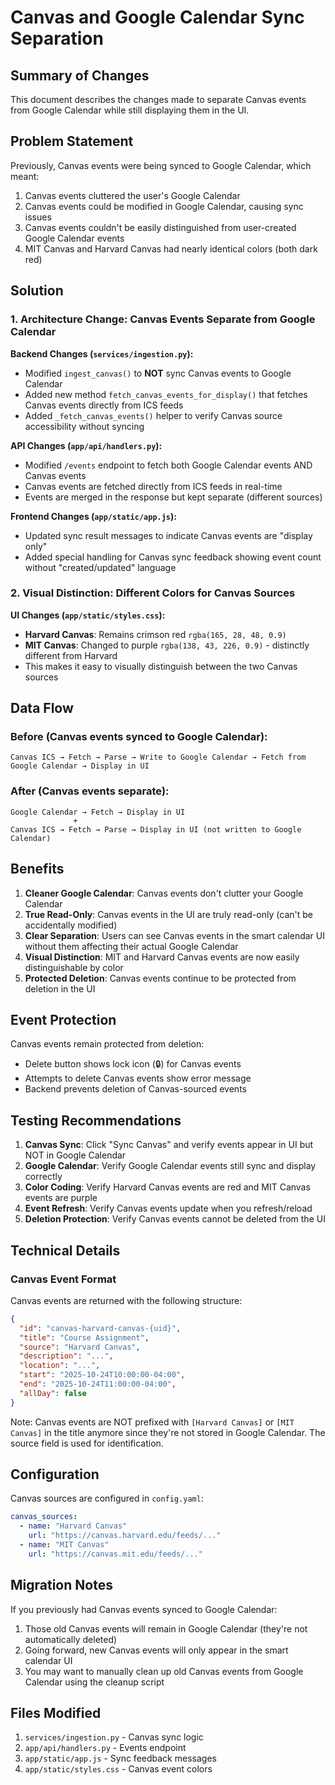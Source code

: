 # Canvas and Google Calendar Sync Separation

## Summary of Changes

This document describes the changes made to separate Canvas events from Google Calendar while still displaying them in the UI.

## Problem Statement

Previously, Canvas events were being synced to Google Calendar, which meant:
1. Canvas events cluttered the user's Google Calendar
2. Canvas events could be modified in Google Calendar, causing sync issues
3. Canvas events couldn't be easily distinguished from user-created Google Calendar events
4. MIT Canvas and Harvard Canvas had nearly identical colors (both dark red)

## Solution

### 1. Architecture Change: Canvas Events Separate from Google Calendar

**Backend Changes (`services/ingestion.py`):**
- Modified `ingest_canvas()` to **NOT** sync Canvas events to Google Calendar
- Added new method `fetch_canvas_events_for_display()` that fetches Canvas events directly from ICS feeds
- Added `_fetch_canvas_events()` helper to verify Canvas source accessibility without syncing

**API Changes (`app/api/handlers.py`):**
- Modified `/events` endpoint to fetch both Google Calendar events AND Canvas events
- Canvas events are fetched directly from ICS feeds in real-time
- Events are merged in the response but kept separate (different sources)

**Frontend Changes (`app/static/app.js`):**
- Updated sync result messages to indicate Canvas events are "display only"
- Added special handling for Canvas sync feedback showing event count without "created/updated" language

### 2. Visual Distinction: Different Colors for Canvas Sources

**UI Changes (`app/static/styles.css`):**
- **Harvard Canvas**: Remains crimson red `rgba(165, 28, 48, 0.9)`
- **MIT Canvas**: Changed to purple `rgba(138, 43, 226, 0.9)` - distinctly different from Harvard
- This makes it easy to visually distinguish between the two Canvas sources

## Data Flow

### Before (Canvas events synced to Google Calendar):
```
Canvas ICS → Fetch → Parse → Write to Google Calendar → Fetch from Google Calendar → Display in UI
```

### After (Canvas events separate):
```
Google Calendar → Fetch → Display in UI
              +
Canvas ICS → Fetch → Parse → Display in UI (not written to Google Calendar)
```

## Benefits

1. **Cleaner Google Calendar**: Canvas events don't clutter your Google Calendar
2. **True Read-Only**: Canvas events in the UI are truly read-only (can't be accidentally modified)
3. **Clear Separation**: Users can see Canvas events in the smart calendar UI without them affecting their actual Google Calendar
4. **Visual Distinction**: MIT and Harvard Canvas events are now easily distinguishable by color
5. **Protected Deletion**: Canvas events continue to be protected from deletion in the UI

## Event Protection

Canvas events remain protected from deletion:
- Delete button shows lock icon (🔒) for Canvas events
- Attempts to delete Canvas events show error message
- Backend prevents deletion of Canvas-sourced events

## Testing Recommendations

1. **Canvas Sync**: Click "Sync Canvas" and verify events appear in UI but NOT in Google Calendar
2. **Google Calendar**: Verify Google Calendar events still sync and display correctly
3. **Color Coding**: Verify Harvard Canvas events are red and MIT Canvas events are purple
4. **Event Refresh**: Verify Canvas events update when you refresh/reload
5. **Deletion Protection**: Verify Canvas events cannot be deleted from the UI

## Technical Details

### Canvas Event Format
Canvas events are returned with the following structure:
```json
{
  "id": "canvas-harvard-canvas-{uid}",
  "title": "Course Assignment",
  "source": "Harvard Canvas",
  "description": "...",
  "location": "...",
  "start": "2025-10-24T10:00:00-04:00",
  "end": "2025-10-24T11:00:00-04:00",
  "allDay": false
}
```

Note: Canvas events are NOT prefixed with `[Harvard Canvas]` or `[MIT Canvas]` in the title anymore since they're not stored in Google Calendar. The source field is used for identification.

## Configuration

Canvas sources are configured in `config.yaml`:
```yaml
canvas_sources:
  - name: "Harvard Canvas"
    url: "https://canvas.harvard.edu/feeds/..."
  - name: "MIT Canvas"
    url: "https://canvas.mit.edu/feeds/..."
```

## Migration Notes

If you previously had Canvas events synced to Google Calendar:
1. Those old Canvas events will remain in Google Calendar (they're not automatically deleted)
2. Going forward, new Canvas events will only appear in the smart calendar UI
3. You may want to manually clean up old Canvas events from Google Calendar using the cleanup script

## Files Modified

1. `services/ingestion.py` - Canvas sync logic
2. `app/api/handlers.py` - Events endpoint
3. `app/static/app.js` - Sync feedback messages
4. `app/static/styles.css` - Canvas event colors


